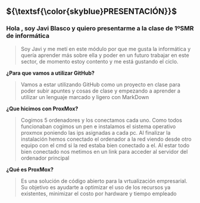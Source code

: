   ## ${\textsf{\color{skyblue}PRESENTACIÓN}}$
  ### Hola , soy Javi Blasco y quiero presentarme a la clase de 1ºSMR de informática
 
  > Soy Javi y me metí en este módulo por que me gusta la informática y quería aprender más sobre ella y poder en un futuro trabajar en este sector, de momento estoy contento y me está gustando el ciclo.
 
  **¿Para que vamos a utilizar GitHub?**
 > Vamos a estar utilizando GitHub como un proyecto en clase para poder subir apuntes y cosas de clase y empezando a aprender a utilizar un lenguaje marcado y ligero con MarkDown

  **¿Que hicimos con ProxMox?**
  
 > Cogimos 5 ordenadores y los conectamos cada uno. Como todos funcionaban cogimos un pen e instalamos el sistema operativo proxmox poniendo las ips asignadas a cada pc. Al finalizar la instalación hemos conectado el ordenador a la red viendo desde otro equipo con el cmd si la red estaba bien conectado a el. Al estar todo bien conectado nos metimos en un link para acceder al servidor del ordenador principal

 **¿Qué es ProxMox?**

  > Es una solución de código abierto para la vrtualización empresarial. Su objetivo es ayudarte a optimizar el uso de los recursos ya existentes, minimizar el costo por hardware y tiempo empleado
